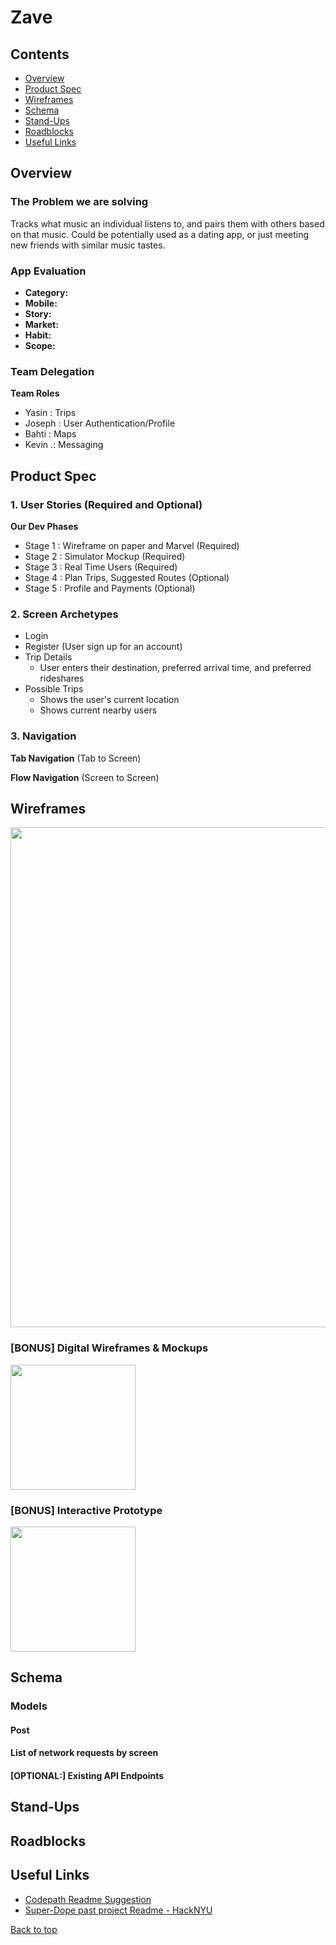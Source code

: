 # Zave

## Contents
- [Overview](#Overview)
- [Product Spec](#Product-Spec)
- [Wireframes](#Wireframes)
- [Schema](#Schema)
- [Stand-Ups](#Stand-Ups)
- [Roadblocks](#Roadblocks)
- [Useful Links](#[Useful-Links)


## Overview
### The Problem we are solving
Tracks what music an individual listens to, and pairs them with others based on that music. Could be potentially used as a dating app, or just meeting new friends with similar music tastes.

### App Evaluation
- **Category:** 
- **Mobile:** 
- **Story:** 
- **Market:** 
- **Habit:** 
- **Scope:** 


### Team Delegation
**Team Roles**
- Yasin  : Trips
- Joseph : User Authentication/Profile
- Bahti  : Maps
- Kevin .: Messaging


## Product Spec
### 1. User Stories (Required and Optional)
**Our Dev Phases**
- Stage 1 : Wireframe on paper and Marvel (Required)
- Stage 2 : Simulator Mockup (Required)
- Stage 3 : Real Time Users (Required)
- Stage 4 : Plan Trips, Suggested Routes (Optional)
- Stage 5 : Profile and Payments (Optional)

### 2. Screen Archetypes
- Login
- Register (User sign up for an account)
- Trip Details 
  - User enters their destination, preferred arrival time, and preferred rideshares
- Possible Trips
  - Shows the user's current location
  - Shows current nearby users


### 3. Navigation

**Tab Navigation** (Tab to Screen)



**Flow Navigation** (Screen to Screen)


## Wireframes
<img src="https://i.imgur.com/9CrjH1K.jpg" width=800><br>

### [BONUS] Digital Wireframes & Mockups
<img src="https://i.imgur.com/lYHn37F.jpg" height=200>

### [BONUS] Interactive Prototype
<img src="https://i.imgur.com/AiKfE5g.gif" width=200>

## Schema 
### Models
#### Post

#### List of network requests by screen
  

#### [OPTIONAL:] Existing API Endpoints


## Stand-Ups

## Roadblocks

## Useful Links
- [Codepath Readme Suggestion](https://github.com/codepath/me102_group_project_example#Product-Spec)
- [Super-Dope past project Readme - HackNYU](https://github.com/matthewbrod01/Uplift)


[Back to top](#contents)








